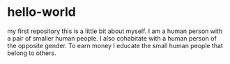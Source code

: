 # hello-world
my first repository
this is a little bit about myself. I am a human person with a pair of smaller human people. I also cohabitate with a human person of the opposite gender. To earn money I educate the small human people that belong to others. 
